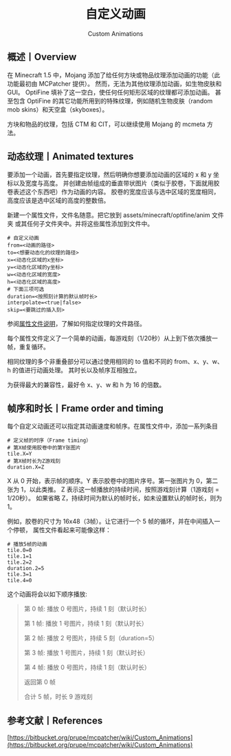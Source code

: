 <center><h1>自定义动画</h1><p>Custom Animations</p></center>

## 概述丨Overview

在 Minecraft 1.5 中，Mojang 添加了给任何方块或物品纹理添加动画的功能（此功能最初由 MCPatcher 提供）。
然而，无法为其他纹理添加动画，如生物皮肤和 GUI。
OptiFine 填补了这一空白，使任何任何矩形区域的纹理都可添加动画。
甚至包含 OptiFine 的其它功能所用到的特殊纹理，例如随机生物皮肤（random mob skins）和天空盒（skyboxes）。

方块和物品的纹理，包括 CTM 和 CIT，可以继续使用 Mojang 的 mcmeta 方法。



## 动态纹理丨Animated textures

要添加一个动画，首先要指定纹理，然后明确你想要添加动画的区域的 x 和 y 坐标以及宽度与高度。
并创建由帧组成的垂直带状图片（类似于胶卷，下面就用胶卷表述这个东西吧）作为动画的内容。
胶卷的宽度应该与选中区域的宽度相同，高度应该是选中区域的高度的整数倍。

新建一个属性文件，文件名随意。把它放到 assets/minecraft/optifine/anim 文件夹
或其任何子文件夹中。并将这些属性添加到文件中。



```properties
# 自定义动画
from=<动画的路径>
to=<想要动态化的纹理的路径>
x=<动态化区域的x坐标>
y=<动态化区域的y坐标>
w=<动态化区域的宽度>
h=<动态化区域的高度>
# 下面三项可选
duration=<按照刻计算的默认帧时长>
interpolate=<true|false>
skip=<要跳过的插入刻>
```



参阅[属性文件说明](./properties_files.md)，了解如何指定纹理的文件路径。

每个属性文件定义了一个简单的动画，每游戏刻（1/20秒）从上到下依次播放一帧，重复循环。

相同纹理的多个非重叠部分可以通过使用相同的 to 值和不同的 from、x、y、w、h 的值进行动画处理。
其时长以及帧序互相独立。

为获得最大的兼容性，最好令 x、y、w 和 h 为 16 的倍数。



## 帧序和时长丨Frame order and timing

每个自定义动画还可以指定其动画速度和帧序。在属性文件中，添加一系列条目

```properties
# 定义帧的时序（Frame timing）
# 第X帧使用胶卷中的第Y张图片
tile.X=Y
# 第X帧时长为Z游戏刻
duration.X=Z
```



X 从 0 开始，表示帧的顺序。Y 表示胶卷中的图片序号。第一张图片为 0，第二张为 1，以此类推。
Z 表示这一帧播放的持续时间，按照游戏刻计算（1游戏刻 = 1/20秒）。
如果省略 Z，持续时间为默认的帧时长，如未设置默认的帧时长，则为 1。

例如，胶卷的尺寸为 16x48（3帧）。让它进行一个 5 帧的循环，并在中间插入一个停顿，
属性文件看起来可能像这样：

```properties
# 播放5帧的动画
tile.0=0
tile.1=1
tile.2=2
duration.2=5
tile.3=1
tile.4=0
```



这个动画将会以如下顺序播放:

> 第 0 帧: 播放 0 号图片，持续 1 刻（默认时长）
>
> 第 1 帧: 播放 1 号图片，持续 1 刻（默认时长）
>
> 第 2 帧: 播放 2 号图片，持续 5 刻（duration=5）
>
> 第 3 帧: 播放 1 号图片，持续 1 刻（默认时长）
>
> 第 4 帧: 播放 0 号图片，持续 1 刻（默认时长）
>
> 返回第 0 帧
>
> 合计 5 帧，时长 9 游戏刻



## 参考文献丨References

[https://bitbucket.org/prupe/mcpatcher/wiki/Custom_Animations](https://bitbucket.org/prupe/mcpatcher/wiki/Custom_Animations)
